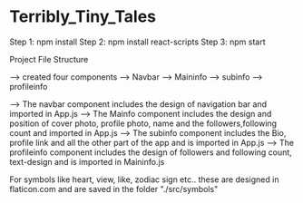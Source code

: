 # Terribly_Tiny_Tales
 Step 1: npm install 
 Step 2: npm install react-scripts 
 Step 3: npm start

Project File Structure

--> created four components --> Navbar --> Maininfo --> subinfo --> profileinfo

--> The navbar component includes the design of navigation bar and imported in App.js --> The Mainfo component includes the design and position of cover photo, profile photo, name and the followers,following count and imported in App.js --> The subinfo component includes the Bio, profile link and all the other part of the app and is imported in App.js --> The profileinfo component includes the design of followers and following count, text-design and is imported in Maininfo.js

For symbols like heart, view, like, zodiac sign etc.. these are designed in flaticon.com and are saved in the folder "./src/symbols"
